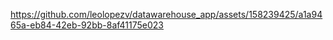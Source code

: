 https://github.com/leolopezv/datawarehouse_app/assets/158239425/a1a9465a-eb84-42eb-92bb-8af41175e023

